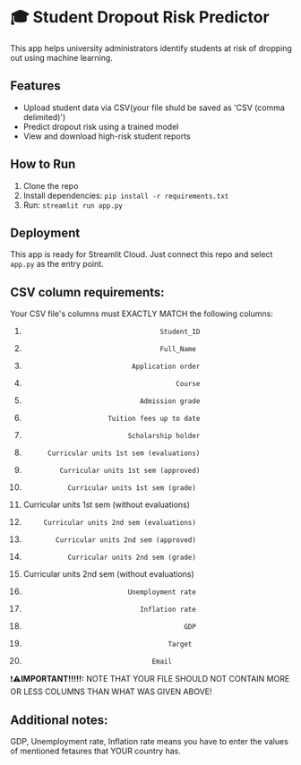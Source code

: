 # 🎓 Student Dropout Risk Predictor

This app helps university administrators identify students at risk of dropping out using machine learning.

## Features
- Upload student data via CSV(your file shuld be saved as 'CSV (comma delimited)')
- Predict dropout risk using a trained model
- View and download high-risk student reports

## How to Run
1. Clone the repo
2. Install dependencies: `pip install -r requirements.txt`
3. Run: `streamlit run app.py`

## Deployment
This app is ready for Streamlit Cloud. Just connect this repo and select `app.py` as the entry point.
## CSV column requirements:
Your CSV file's columns must EXACTLY MATCH the following columns:
1.                                       Student_ID
2.                                       Full_Name
3.                                Application order
4.                                           Course
5.                                  Admission grade
7.                          Tuition fees up to date
8.                               Scholarship holder
9.           Curricular units 1st sem (evaluations)
10.              Curricular units 1st sem (approved)
11.                Curricular units 1st sem (grade)
12.  Curricular units 1st sem (without evaluations)
13.          Curricular units 2nd sem (evaluations)
14.             Curricular units 2nd sem (approved)
15.                Curricular units 2nd sem (grade)
16. Curricular units 2nd sem (without evaluations)
17.                               Unemployment rate
18.                                  Inflation rate
19.                                             GDP
20.                                         Target
21.                                     Email
❗️⚠️**IMPORTANT!!!!!:** NOTE THAT YOUR FILE SHOULD NOT CONTAIN MORE OR LESS COLUMNS THAN WHAT WAS GIVEN ABOVE!
## Additional notes:
GDP, Unemployment rate, Inflation rate means you have to enter the values of mentioned fetaures that YOUR country has.

